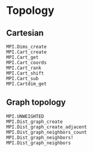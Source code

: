 # Topology

## Cartesian
```@docs
MPI.Dims_create
MPI.Cart_create
MPI.Cart_get
MPI.Cart_coords
MPI.Cart_rank
MPI.Cart_shift
MPI.Cart_sub
MPI.Cartdim_get
```

## Graph topology

```@docs
MPI.UNWEIGHTED
MPI.Dist_graph_create
MPI.Dist_graph_create_adjacent
MPI.Dist_graph_neighbors_count
MPI.Dist_graph_neighbors!
MPI.Dist_graph_neighbors
```

